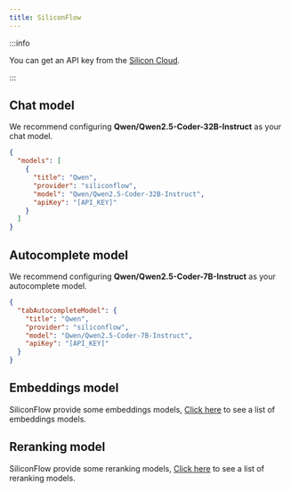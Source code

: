 ```yaml
---
title: SiliconFlow
---
```


:::info

You can get an API key from the [Silicon Cloud](https://cloud.siliconflow.cn/account/ak).

:::

## Chat model

We recommend configuring **Qwen/Qwen2.5-Coder-32B-Instruct** as your chat model.

```json title="config.json"
{
  "models": [
    {
      "title": "Qwen",
      "provider": "siliconflow",
      "model": "Qwen/Qwen2.5-Coder-32B-Instruct",
      "apiKey": "[API_KEY]"
    }
  ]
}
```

## Autocomplete model

We recommend configuring **Qwen/Qwen2.5-Coder-7B-Instruct** as your autocomplete model.

```json title="config.json"
{
  "tabAutocompleteModel": {
    "title": "Qwen",
    "provider": "siliconflow",
    "model": "Qwen/Qwen2.5-Coder-7B-Instruct",
    "apiKey": "[API_KEY]"
  }
}
```

## Embeddings model

SiliconFlow provide some embeddings models, [Click here](https://siliconflow.cn/models) to see a list of embeddings models.

## Reranking model

SiliconFlow provide some reranking models, [Click here](https://siliconflow.cn/models) to see a list of reranking models.
